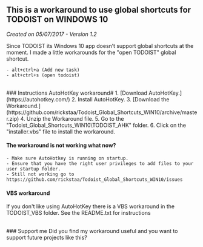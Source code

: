## This is a workaround to use global shortcuts for TODOIST on WINDOWS 10
*Created on 05/07/2017 - Version 1.2*

Since TODOIST its Windows 10 app doesn’t support global shortcuts at the moment. I made a  little workarounds for the "open TODOIST" global shortcut.

    - alt+ctrl+a (Add new task)
    - alt+ctrl+s (open todoist)
<br>
### Instructions AutoHotKey workaround#
1. [Download AutoHotKey.](https://autohotkey.com/)
2. Install AutoHotKey.
3. [Download the Workaround.](https://github.com/rickstaa/Todoist_Global_Shortcuts_WIN10/archive/master.zip)
4. Unzip the Workaround file.
5. Go to the "Todoist_Global_Shortcuts_WIN10\TODOIST_AHK" folder.
6. Click on the "installer.vbs" file to install the workaround.

#### The workaround is not working what now?
	- Make sure AutoHotkey is running on startup.
	- Ensure that you have the right user privileges to add files to your user startup folder.
	- Still not working go to https://github.com/rickstaa/Todoist_Global_Shortcuts_WIN10/issues

#### VBS workaround
If you don't like using AutoHotKey there is a VBS workaround in the TODOIST_VBS folder. See the README.txt for instructions 

<br>
### Support me
Did you find my workaround useful and you want to support future projects like this? 
